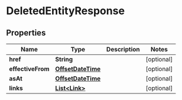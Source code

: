

# DeletedEntityResponse

## Properties

Name | Type | Description | Notes
------------ | ------------- | ------------- | -------------
**href** | **String** |  |  [optional]
**effectiveFrom** | [**OffsetDateTime**](OffsetDateTime.md) |  |  [optional]
**asAt** | [**OffsetDateTime**](OffsetDateTime.md) |  |  [optional]
**links** | [**List&lt;Link&gt;**](Link.md) |  |  [optional]



